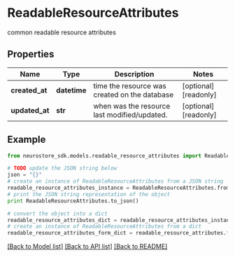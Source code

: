# ReadableResourceAttributes

common readable resource attributes

## Properties
Name | Type | Description | Notes
------------ | ------------- | ------------- | -------------
**created_at** | **datetime** | time the resource was created on the database | [optional] [readonly] 
**updated_at** | **str** | when was the resource last modified/updated. | [optional] [readonly] 

## Example

```python
from neurostore_sdk.models.readable_resource_attributes import ReadableResourceAttributes

# TODO update the JSON string below
json = "{}"
# create an instance of ReadableResourceAttributes from a JSON string
readable_resource_attributes_instance = ReadableResourceAttributes.from_json(json)
# print the JSON string representation of the object
print ReadableResourceAttributes.to_json()

# convert the object into a dict
readable_resource_attributes_dict = readable_resource_attributes_instance.to_dict()
# create an instance of ReadableResourceAttributes from a dict
readable_resource_attributes_form_dict = readable_resource_attributes.from_dict(readable_resource_attributes_dict)
```
[[Back to Model list]](../README.md#documentation-for-models) [[Back to API list]](../README.md#documentation-for-api-endpoints) [[Back to README]](../README.md)


